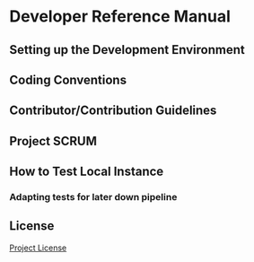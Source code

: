# Developer Reference Manual
<!-- Replace all of the titles with relevant titles -->
<!-- Should be mkdocs generated content -->

## Setting up the Development Environment

## Coding Conventions

## Contributor/Contribution Guidelines
<!-- Actual Guidelines or link to Guidelines -->

## Project SCRUM
<!-- Info on how work gets organised -->

## How to Test Local Instance

### Adapting tests for later down pipeline

## License

[Project License]()<!-- Link to Project License in About -->
